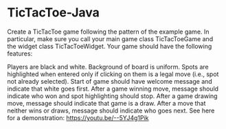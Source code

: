 # TicTacToe-Java

Create a TicTacToe game following the pattern of the example game. In particular, make sure you call your main game class TicTacToeGame and the widget class TicTacToeWidget. Your game should have the following features:

Players are black and white.
Background of board is uniform.
Spots are highlighted when entered only if clicking on them is a legal move (i.e., spot not already selected).
Start of game should have welcome message and indicate that white goes first.
After a game winning move, message should indicate who won and spot highlighting should stop.
After a game drawing move, message should indicate that game is a draw.
After a move that neither wins or draws, message should indicate who goes next.
See here for a demonstration: https://youtu.be/--5YJ4g1Pik
